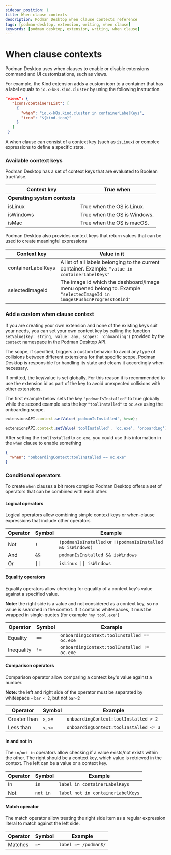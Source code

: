 ```yaml
---
sidebar_position: 1
title: When clause contexts
description: Podman Desktop when clause contexts reference
tags: [podman-desktop, extension, writing, when clause]
keywords: [podman desktop, extension, writing, when clause]
---
```


# When clause contexts

Podman Desktop uses when clauses to enable or disable extensions command and UI customizations, such as views.

For example, the Kind extension adds a custom icon to a container that has a label equals to `io.x-k8s.kind.cluster` by using the following instruction.

```json
"views": {
   "icons/containersList": [
     {
       "when": "io.x-k8s.kind.cluster in containerLabelKeys",
       "icon": "${kind-icon}"
     }
   ]
 }
```

A when clause can consist of a context key (such as `isLinux`) or complex expressions to define a specific state.

### Available context keys

Podman Desktop has a set of context keys that are evaluated to Boolean true/false.

| Context key                   | True when                    |
| ----------------------------- | ---------------------------- |
| **Operating system contexts** |                              |
| isLinux                       | True when the OS is Linux.   |
| isWindows                     | True when the OS is Windows. |
| isMac                         | True when the OS is macOS.   |

Podman Desktop also provides context keys that return values that can be used to create meaningful expressions

| Context key        | Value in it                                                                                                             |
| ------------------ | ----------------------------------------------------------------------------------------------------------------------- |
| containerLabelKeys | A list of all labels belonging to the current container. Example: `"value in containerLabelKeys"`                       |
| selectedImageId    | The image id which the dashboard/image menu opened belong to. Example `"selectedImageId in imagesPushInProgressToKind"` |

### Add a custom when clause context

If you are creating your own extension and none of the existing keys suit your needs, you can set your own context key by calling the function `setValue(key: string, value: any, scope?: 'onboarding')` provided by the `context` namespace in the Podman Desktop API.

The scope, if specified, triggers a custom behavior to avoid any type of collisions between different extensions for that specific scope. Podman Desktop is responsible for handling its state and cleans it accordingly when necessary.

If omitted, the key/value is set globally. For this reason it is recommended to use the extension id as part of the key to avoid unexpected collisions with other extensions.

The first example below sets the key `"podmanIsInstalled"` to true globally while the second example sets the key `"toolInstalled"` to `oc.exe` using the onboarding scope.

```js
extensionsAPI.context.setValue('podmanIsInstalled', true);

extensionsAPI.context.setValue('toolInstalled', 'oc.exe', 'onboarding');
```

After setting the `toolInstalled` to `oc.exe`, you could use this information in the `when` clause to enable something

```json
{
  "when": "onboardingContext:toolInstalled == oc.exe"
}
```

### Conditional operators

To create `when` clauses a bit more complex Podman Desktop offers a set of operators that can be combined with each other.

#### Logical operators

Logical operators allow combining simple context keys or when-clause expressions that include other operators

| Operator | Symbol | Example                                                     |
| -------- | ------ | ----------------------------------------------------------- |
| Not      | `!`    | `!podmanIsInstalled` or `!(podmanIsInstalled && isWindows)` |
| And      | `&&`   | `podmanIsInstalled && isWindows`                            |
| Or       | `\|\|` | `isLinux \|\| isWindows`                                    |

#### Equality operators

Equality operators allow checking for equality of a context key's value against a specified value.

**Note:** the right side is a value and not considered as a context key, so no value is searched in the context. If it contains whitespaces, it must be wrapped in single-quotes (for example `'my tool.exe'`)

| Operator   | Symbol | Example                                     |
| ---------- | ------ | ------------------------------------------- |
| Equality   | `==`   | `onboardingContext:toolInstalled == oc.exe` |
| Inequality | `!=`   | `onboardingContext:toolInstalled != oc.exe` |

#### Comparison operators

Comparison operator allow comparing a context key's value against a number.

**Note:** the left and right side of the operator must be separated by whitespace - `bar < 2`, but not `bar<2`

| Operator     | Symbol    | Example                                |
| ------------ | --------- | -------------------------------------- |
| Greater than | `>`, `>=` | `onboardingContext:toolInstalled > 2`  |
| Less than    | `<`, `<=` | `onboardingContext:toolInstalled <= 3` |

#### In and not in

The `in`/`not in` operators allow checking if a value exists/not exists within the other. The right should be a context key, which value is retrieved in the context. The left can be a value or a context key.

| Operator | Symbol   | Example                           |
| -------- | -------- | --------------------------------- |
| In       | `in`     | `label in containerLabelKeys`     |
| Not      | `not in` | `label not in containerLabelKeys` |

#### Match operator

The match operator allow treating the right side item as a regular expression literal to match against the left side.

| Operator | Symbol | Example              |
| -------- | ------ | -------------------- |
| Matches  | `=~`   | `label =~ /podman$/` |
